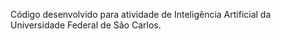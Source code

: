Código desenvolvido para atividade de Inteligência Artificial da Universidade Federal de São Carlos.

